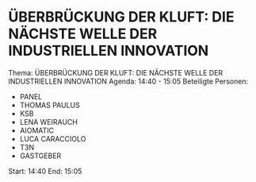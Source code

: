 # ÜBERBRÜCKUNG DER KLUFT: DIE NÄCHSTE WELLE DER INDUSTRIELLEN INNOVATION
Thema: ÜBERBRÜCKUNG DER KLUFT: DIE NÄCHSTE WELLE DER INDUSTRIELLEN INNOVATION
Agenda: 14:40 - 15:05
Beteiligte Personen:
- PANEL
- THOMAS PAULUS
- KSB
- LENA WEIRAUCH
- AIOMATIC
- LUCA CARACCIOLO
- T3N
- GASTGEBER

Start: 14:40
End: 15:05
